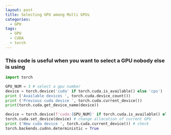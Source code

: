 ```yaml
---
layout: post
title: Selecting GPU among Multi GPUs
categories:
  - GPU
tags:
  - GPU
  - CUDA
  - torch
---
```


### This code is useful when you want to select a GPU nobody else is using

```python
import torch

GPU_NUM = 3 # select a gpu number 
device = torch.device('cuda' if torch.cuda.is_available() else 'cpu')
print ('Available devices ', torch.cuda.device_count())
print ('Previous cuda device ', torch.cuda.current_device())
print(torch.cuda.get_device_name(device))

device = torch.device(f'cuda:{GPU_NUM}' if torch.cuda.is_available() else 'cpu')
torch.cuda.set_device(device) # change allocation of current GPU
print ('New cuda device ', torch.cuda.current_device()) # check
torch.backends.cudnn.deterministic = True
```

<!--more-->